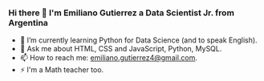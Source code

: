 ### Hi there 👋 I'm Emiliano Gutierrez a Data Scientist Jr. from Argentina

- 🌱 I’m currently learning Python for Data Science (and to speak English).
- 💬 Ask me about HTML, CSS and JavaScript, Python, MySQL.
- 📫 How to reach me: emiliano.gutierrez4@gmail.com. 
- ⚡ I'm a Math teacher too.

<!--
**emilianog4/emilianog4** is a ✨ _special_ ✨ repository because its `README.md` (this file) appears on your GitHub profile.

Here are some ideas to get you started:

- 🔭 I’m currently working on ...
- 🌱 I’m currently learning ...
- 👯 I’m looking to collaborate on ...
- 🤔 I’m looking for help with ...
- 💬 Ask me about ...
- 📫 How to reach me: ...
- 😄 Pronouns: ...
- ⚡ Fun fact: ...
-->

